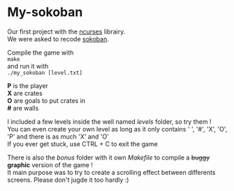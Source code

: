 # My-sokoban
Our first project with the [ncurses](https://en.wikipedia.org/wiki/Ncurses) librairy.   
We were asked to recode [sokoban](https://en.wikipedia.org/wiki/Sokoban).   
    
Compile the game with   
```make```    
and run it with   
```./my_sokoban [level.txt]```    
    
**P** is the player   
**X** are crates    
**O** are goals to put crates in    
**#** are walls   
    
I included a few levels inside the well named *levels*  folder, so try them !   
You can even create your own level as long as it only contains ' ', '#', 'X', 'O', 'P' and there is as much 'X' and 'O'     
If you ever get stuck, use CTRL + C to exit the game    

There is also the  *bonus*  folder with it own  *Makefile*  to compile a ~~buggy~~ **graphic** version of the game !    
It main purpose was to try to create a scrolling effect between differents screens. Please don't jugde it too hardly :)   
